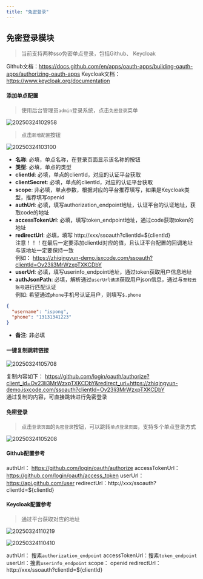 ```yaml
---
title: "免密登录"
---
```


## 免密登录模块

> 当前支持两种sso免密单点登录，包括Github、 Keycloak

Github文档：https://docs.github.com/en/apps/oauth-apps/building-oauth-apps/authorizing-oauth-apps
Keycloak文档：https://www.keycloak.org/documentation

#### 添加单点配置

> 使用后台管理员`admin`登录系统，点击`免密登录`菜单

![20250324102958](https://img.isxcode.com/picgo/20250324102958.png)

> 点击`新增配置`按钮

![20250324103100](https://img.isxcode.com/picgo/20250324103100.png)

- **名称**: 必填，单点名称，在登录页面显示该名称的按钮
- **类型**: 必填，单点的类型
- **clientId**: 必填，单点的clientId，对应的认证平台获取
- **clientSecret**: 必填，单点的clientId，对应的认证平台获取
- **scope**: 非必填，单点参数，根据对应的平台推荐填写，如果是Keycloak类型，推荐填写openid
- **authUrl**: 必填，填写authorization_endpoint地址，认证平台的认证地址，获取code的地址
- **accessTokenUrl**: 必填，填写token_endpoint地址，通过code获取token的地址
- **redirectUrl**: 必填，填写 http://xxx/ssoauth?clientId=${clientId}  
注意！！！在最后一定要添加clientId对应的值，且认证平台配置的回调地址与该地址一定要保持一致    
例如： https://zhiqingyun-demo.isxcode.com/ssoauth?clientId=Ov23li3MrWzxpTXKCDbY
- **userUrl**: 必填，填写userinfo_endpoint地址，通过token获取用户信息地址
- **authJsonPath**: 必填，解析通过`userUrl请求`获取用户json信息，通过与`至轻云账号`进行匹配认证  
例如: 希望通过`phone`手机号认证用户，则填写`$.phone`
```json
{
  "username": "ispong",
  "phone": "13131341223"
}
```
- **备注**: 非必填

#### 一键复制跳转链接

![20250324105708](https://img.isxcode.com/picgo/20250324105708.png)

复制内容如下： https://github.com/login/oauth/authorize?client_id=Ov23li3MrWzxpTXKCDbY&redirect_uri=https://zhiqingyun-demo.isxcode.com/ssoauth?clientId=Ov23li3MrWzxpTXKCDbY  
通过复制的内容，可直接跳转进行免密登录

#### 免密登录

> 点击`登录页面`的`免密登录`按钮，可以跳转`单点登录页面`，支持多个单点登录方式

![20250324105208](https://img.isxcode.com/picgo/20250324105208.png)

#### Github配置参考

authUrl： https://github.com/login/oauth/authorize
accessTokenUrl：https://github.com/login/oauth/access_token
userUrl：https://api.github.com/user
redirectUrl：http://xxx/ssoauth?clientId=${clientId}  

#### Keycloak配置参考

> 通过平台获取对应的地址

![20250324110219](https://img.isxcode.com/picgo/20250324110219.png)

![20250324110410](https://img.isxcode.com/picgo/20250324110410.png)

authUrl： 搜素`authorization_endpoint`
accessTokenUrl：搜素`token_endpoint`
userUrl：搜素`userinfo_endpoint`
scope： openid
redirectUrl：http://xxx/ssoauth?clientId=${clientId}



